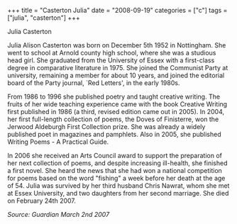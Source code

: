 +++
title = "Casterton Julia"
date = "2008-09-19"
categories = ["c"]
tags = ["julia", "casterton"]
+++

Julia Casterton

Julia Alison Casterton was born on December 5th 1952 in Nottingham. She went to school at Arnold county high school, where she was a studious head girl. She graduated from the University of Essex with a first-class degree in comparative literature in 1975. She joined the Communist Party at university, remaining a member for about 10 years, and joined the editorial board of the Party journal, \`Red Letters', in the early 1980s.

From 1986 to 1996 she published poetry and taught creative writing. The fruits of her wide teaching experience came with the book Creative Writing first published in 1986 (a third, revised edition came out in 2005). In 2004, her first full-length collection of poems, the Doves of Finisterre, won the Jerwood Aldeburgh First Collection prize. She was already a widely published poet in magazines and pamphlets. Also in 2005, she published Writing Poems - A Practical Guide.

In 2006 she received an Arts Council award to support the preparation of her next collection of poems, and despite increasing ill-health, she finished a first novel. She heard the news that she had won a national competition for poems based on the word "fishing" a week before her death at the age of 54. Julia was survived by her third husband Chris Nawrat, whom she met at Essex University, and two daughters from her second marriage. She died on February 24th 2007.

_Source: Guardian March 2nd 2007_
